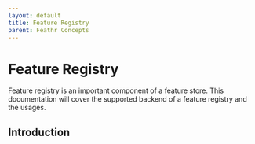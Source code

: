 ```yaml
---
layout: default
title: Feature Registry
parent: Feathr Concepts
---
```


# Feature Registry

Feature registry is an important component of a feature store. This documentation will cover the supported backend of a feature registry and the usages.

## Introduction

